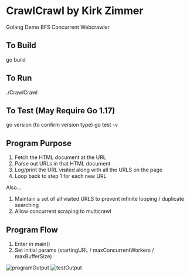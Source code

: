 # CrawlCrawl by Kirk Zimmer
Golang Demo BFS Concurrent Webcrawler

## To Build
go build

## To Run

./CrawlCrawl

## To Test (May Require Go 1.17)
go version (to confirm version type)
go test -v


## Program Purpose

1. Fetch the HTML document at the URL
2. Parse out URLs in that HTML document
3. Log/print the URL visited along with all the URLS on the page
4. Loop back to step 1 for each new URL

Also...

1. Maintain a set of all visited URLS to prevent infinite looping / duplicate searching
2. Allow concurrent scraping to multicrawl

## Program Flow

1. Enter in main()
2. Set initial params (startingURL / maxConcurrentWorkers / maxBufferSize)

![programOutput](https://user-images.githubusercontent.com/8118229/137066075-d2e8def1-0fb0-4ef6-b7b8-21a06142881e.png)
![testOutput](https://user-images.githubusercontent.com/8118229/137066074-9d1e1525-441d-4206-8cae-b81649bbdeff.png)
